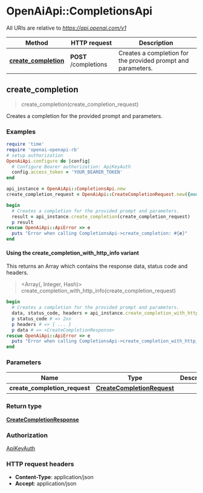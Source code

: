 # OpenAiApi::CompletionsApi

All URIs are relative to *https://api.openai.com/v1*

| Method | HTTP request | Description |
| ------ | ------------ | ----------- |
| [**create_completion**](CompletionsApi.md#create_completion) | **POST** /completions | Creates a completion for the provided prompt and parameters. |


## create_completion

> <CreateCompletionResponse> create_completion(create_completion_request)

Creates a completion for the provided prompt and parameters.

### Examples

```ruby
require 'time'
require 'openai-openapi-rb'
# setup authorization
OpenAiApi.configure do |config|
  # Configure Bearer authorization: ApiKeyAuth
  config.access_token = 'YOUR_BEARER_TOKEN'
end

api_instance = OpenAiApi::CompletionsApi.new
create_completion_request = OpenAiApi::CreateCompletionRequest.new({model: OpenAiApi::CreateCompletionRequestModel.new, prompt: nil}) # CreateCompletionRequest | 

begin
  # Creates a completion for the provided prompt and parameters.
  result = api_instance.create_completion(create_completion_request)
  p result
rescue OpenAiApi::ApiError => e
  puts "Error when calling CompletionsApi->create_completion: #{e}"
end
```

#### Using the create_completion_with_http_info variant

This returns an Array which contains the response data, status code and headers.

> <Array(<CreateCompletionResponse>, Integer, Hash)> create_completion_with_http_info(create_completion_request)

```ruby
begin
  # Creates a completion for the provided prompt and parameters.
  data, status_code, headers = api_instance.create_completion_with_http_info(create_completion_request)
  p status_code # => 2xx
  p headers # => { ... }
  p data # => <CreateCompletionResponse>
rescue OpenAiApi::ApiError => e
  puts "Error when calling CompletionsApi->create_completion_with_http_info: #{e}"
end
```

### Parameters

| Name | Type | Description | Notes |
| ---- | ---- | ----------- | ----- |
| **create_completion_request** | [**CreateCompletionRequest**](CreateCompletionRequest.md) |  |  |

### Return type

[**CreateCompletionResponse**](CreateCompletionResponse.md)

### Authorization

[ApiKeyAuth](../README.md#ApiKeyAuth)

### HTTP request headers

- **Content-Type**: application/json
- **Accept**: application/json

